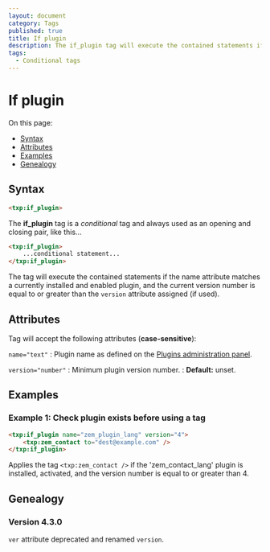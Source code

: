 ```yaml
---
layout: document
category: Tags
published: true
title: If plugin
description: The if_plugin tag will execute the contained statements if the name attribute matches a currently installed plugin.
tags:
  - Conditional tags
---
```


# If plugin

On this page:

* [Syntax](#syntax)
* [Attributes](#attributes)
* [Examples](#examples)
* [Genealogy](#genealogy)

## Syntax

~~~ html
<txp:if_plugin>
~~~

The **if_plugin** tag is a *conditional* tag and always used as an opening and closing pair, like this...

~~~ html
<txp:if_plugin>
    ...conditional statement...
</txp:if_plugin>
~~~

The tag will execute the contained statements if the name attribute matches a currently installed and enabled plugin, and the current version number is equal to or greater than the `version` attribute assigned (if used).

## Attributes

Tag will accept the following attributes (**case-sensitive**):

`name="text"`
: Plugin name as defined on the [Plugins administration panel](http://docs.textpattern.io/administration/plugins-panel).

`version="number"`
: Minimum plugin version number.
: **Default:** unset.

## Examples

### Example 1: Check plugin exists before using a tag

~~~ html
<txp:if_plugin name="zem_plugin_lang" version="4">
    <txp:zem_contact to="dest@example.com" />
</txp:if_plugin>
~~~

Applies the tag `<txp:zem_contact />` if the 'zem_contact_lang' plugin is installed, activated, and the version number is equal to or greater than 4.

## Genealogy

### Version 4.3.0

`ver` attribute deprecated and renamed `version`.
